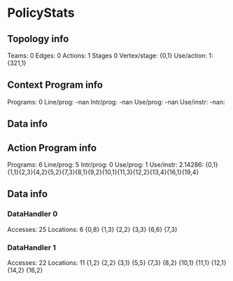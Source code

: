 # PolicyStats
## Topology info
Teams:		0
Edges:		0
Actions:	1
Stages		0
Vertex/stage:	{0,1} 
Use/action:	1: {321,1} 

## Context Program info
Programs:	0
Line/prog:	-nan
Intr/prog:	-nan
Use/prog:	-nan
Use/instr:	-nan: 

## Data info


## Action Program info
Programs:	6
Line/prog:	5
Intr/prog:	0
Use/prog:	1
Use/instr:	2.14286: {0,1}{1,1}{2,3}{4,2}{5,2}{7,3}{8,1}{9,2}{10,1}{11,3}{12,2}{13,4}{16,1}{19,4}

## Data info

### DataHandler 0
Accesses:	25
Locations:	6
{0,8} {1,3} {2,2} {3,3} {6,6} {7,3} 

### DataHandler 1
Accesses:	22
Locations:	11
{1,2} {2,2} {3,1} {5,5} {7,3} {8,2} {10,1} {11,1} {12,1} {14,2} {16,2} 